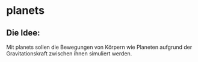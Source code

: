 # planets
## Die Idee:
Mit planets sollen die Bewegungen von Körpern
wie Planeten aufgrund der Gravitationskraft
zwischen ihnen simuliert werden.